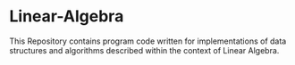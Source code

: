 # Linear-Algebra
This Repository contains program code written for implementations of data structures and algorithms described within the context of Linear Algebra.
